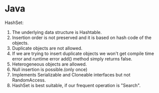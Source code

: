 # Java
HashSet:
1. The underlying data structure is Hashtable. 
2. Insertion order is not preserved and it is based on hash code of the objects. 
3. Duplicate objects are not allowed. 
4. If we are trying to insert duplicate objects we won't get compile time error and 
runtime error add() method simply returns false. 
5. Heterogeneous objects are allowed. 
6. Null insertion is possible.(only once) 
7. Implements Serializable and Cloneable interfaces but not RandomAccess. 
8. HashSet is best suitable, if our frequent operation is "Search". 
